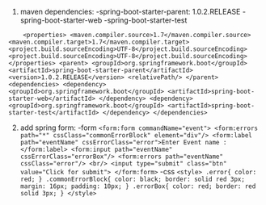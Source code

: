 1. maven dependencies:
   -spring-boot-starter-parent: 1.0.2.RELEASE
   -spring-boot-starter-web
   -spring-boot-starter-test

`    <properties>
        <maven.compiler.source>1.7</maven.compiler.source>
        <maven.compiler.target>1.7</maven.compiler.target>
        <project.build.sourceEncoding>UTF-8</project.build.sourceEncoding>
        <project.build.sourceEncoding>UTF-8</project.build.sourceEncoding>
    </properties>
    <parent>
        <groupId>org.springframework.boot</groupId>
        <artifactId>spring-boot-starter-parent</artifactId>
        <version>1.0.2.RELEASE</version>
        <relativePath/>
    </parent>
    <dependencies>
        <dependency>
            <groupId>org.springframework.boot</groupId>
            <artifactId>spring-boot-starter-web</artifactId>
        </dependency>
        <dependency>
            <groupId>org.springframework.boot</groupId>
            <artifactId>spring-boot-starter-test</artifactId>
        </dependency>
    </dependencies>`

2. add spring form:
-form
`
<form:form commandName="event">
<form:errors path="*" cssClass="commonErrorBlock" element="div"/>
    <form:label path="eventName" cssErrorClass="error">Enter Event name :</form:label>
    <form:input path="eventName" cssErrorClass="errorBox"/>
    <form:errors path="eventName" cssClass="error"/>
    <br/>
    <input type="submit" class="btn" value="Click for submit">
</form:form>
`
-css
`<style>
        .error{
            color: red;
        }
        .commonErrorBlock{
            color: black;
            border: solid red 3px;
            margin: 16px;
            padding: 10px;
        }
        .errorBox{
            color: red;
            border: red solid 3px;
        }
</style>`